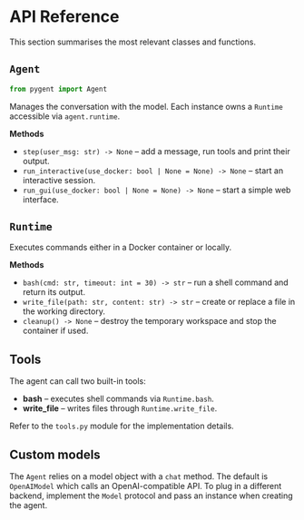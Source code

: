 # API Reference

This section summarises the most relevant classes and functions.

## `Agent`

```python
from pygent import Agent
```

Manages the conversation with the model. Each instance owns a
`Runtime` accessible via ``agent.runtime``.

**Methods**

- `step(user_msg: str) -> None` – add a message, run tools and print
  their output.
- `run_interactive(use_docker: bool | None = None) -> None` – start an
  interactive session.
- `run_gui(use_docker: bool | None = None) -> None` – start a simple
  web interface.

## `Runtime`

Executes commands either in a Docker container or locally.

**Methods**

- `bash(cmd: str, timeout: int = 30) -> str` – run a shell command and
  return its output.
- `write_file(path: str, content: str) -> str` – create or replace a
  file in the working directory.
- `cleanup() -> None` – destroy the temporary workspace and stop the
  container if used.

## Tools

The agent can call two built-in tools:

- **bash** &ndash; executes shell commands via `Runtime.bash`.
- **write_file** &ndash; writes files through `Runtime.write_file`.

Refer to the `tools.py` module for the implementation details.

## Custom models

The `Agent` relies on a model object with a ``chat`` method. The default is
``OpenAIModel`` which calls an OpenAI-compatible API. To plug in a different
backend, implement the ``Model`` protocol and pass an instance when creating the
agent.
